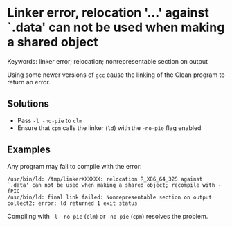 # Linker error, relocation '&#8230;' against \`.data' can not be used when making a shared object

Keywords: linker error; relocation; nonrepresentable section on output

Using some newer versions of `gcc` cause the linking of the Clean program to
return an error.

## Solutions

- Pass `-l -no-pie` to `clm`
- Ensure that `cpm` calls the linker (`ld`) with the `-no-pie` flag enabled

## Examples

Any program may fail to compile with the error:

```text
/usr/bin/ld: /tmp/linkerXXXXXX: relocation R_X86_64_32S against `.data' can not be used when making a shared object; recompile with -fPIC
/usr/bin/ld: final link failed: Nonrepresentable section on output
collect2: error: ld returned 1 exit status
```

Compiling with `-l -no-pie` (`clm`) or `-no-pie` (`cpm`) resolves the problem.
